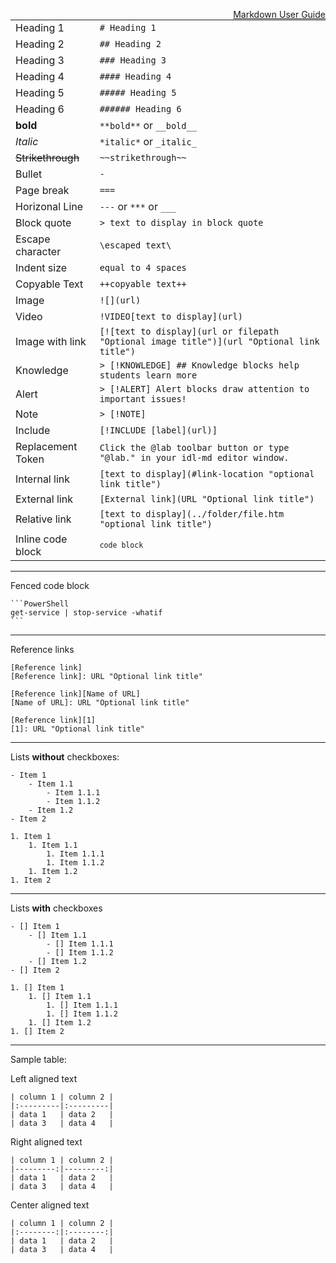 <a href="URL" style="float:right;" title="A full user guide to authoring labs in IDL-flavored markdown.">Markdown User Guide</a>  

|                   |                                          |
| ----------------- | ---------------------------------------- |
| Heading 1         | `# Heading 1`                            |
| Heading 2         | `## Heading 2`                           |
| Heading 3         | `### Heading 3`                          |
| Heading 4         | `#### Heading 4`                         |
| Heading 5         | `##### Heading 5`                        |
| Heading 6         | `###### Heading 6`                       |
| **bold**          | `**bold**` or `__bold__`                 |
| *Italic*          | `*italic*` or `_italic_`                 |
| ~~Strikethrough~~ | `~~strikethrough~~`                      |
| Bullet            | `-`                                      |
| Page break        | `===`                                    |
| Horizonal Line    | `---` or `***` or `___`                  |
| Block quote       | `> text to display in block quote`       |
| Escape character  | `\escaped text\`                         |
| Indent size       | `equal to 4 spaces`                      |
| Copyable Text     | `++copyable text++`                      |
| Image             | `![](url)`                               |
| Video             | `!VIDEO[text to display](url)`           |
| Image with link   | `[![text to display](url or filepath "Optional image title")](url "Optional link title")` |
| Knowledge         | `> [!KNOWLEDGE] ## Knowledge blocks help students learn more` |
| Alert             | `> [!ALERT] Alert blocks draw attention to important issues!` |
| Note              | `> [!NOTE]`                              |
| Include           | `[!INCLUDE [label](url)]`                |
| Replacement Token | `Click the @lab toolbar button or type "@lab." in your idl-md editor window.` |
| Internal link     | `[text to display](#link-location "optional link title")` |
| External link     | `[External link](URL "Optional link title")` |
| Relative link     | `[text to display](../folder/file.htm "optional link title")` |
| Inline code block | <code>`code block`</code>                |

---
Fenced code block
~~~Fenced_code_block
​```PowerShell
get-service | stop-service -whatif
​```
~~~
---
Reference links
```Text_lookup
[Reference link]
[Reference link]: URL "Optional link title"
```
```Label_lookup
[Reference link][Name of URL]
[Name of URL]: URL "Optional link title"
```
```Footnote_style
[Reference link][1]
[1]: URL "Optional link title"
```
---
Lists **without** checkboxes:       
```Unordered_List
- Item 1
    - Item 1.1
        - Item 1.1.1
        - Item 1.1.2
    - Item 1.2
- Item 2
```
```Ordered_List
1. Item 1
    1. Item 1.1
        1. Item 1.1.1
        1. Item 1.1.2
    1. Item 1.2
1. Item 2
```
---

Lists **with** checkboxes

```Unordered_List
- [] Item 1
    - [] Item 1.1
        - [] Item 1.1.1
        - [] Item 1.1.2
    - [] Item 1.2
- [] Item 2
```

```Ordered_List
1. [] Item 1
    1. [] Item 1.1
        1. [] Item 1.1.1
        1. [] Item 1.1.2
    1. [] Item 1.2
1. [] Item 2
```

---
Sample table:

Left aligned text
```
| column 1 | column 2 |
|:---------|:---------|
| data 1   | data 2   |
| data 3   | data 4   |
```

Right aligned text
```
| column 1 | column 2 |
|---------:|---------:|
| data 1   | data 2   |
| data 3   | data 4   |
```

Center aligned text
```
| column 1 | column 2 |
|:--------:|:--------:|
| data 1   | data 2   |
| data 3   | data 4   |
```

